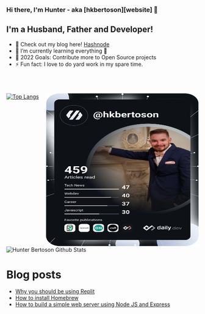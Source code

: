 ### Hi there, I'm Hunter - aka [hkbertoson][website] 👋
## I'm a Husband, Father and Developer!
- 🔭 Check out my blog here! [Hashnode](https://hkbertoson.hashnode.dev/)
- 🌱 I’m currently learning everything 🤣
- 🥅 2022 Goals: Contribute more to Open Source projects
- ⚡ Fun fact: I love to do yard work in my spare time. 
<br>
<br>



<a href="https://app.daily.dev/hkbertoson"><img src="https://github.com/hkbertoson/hkbertoson/blob/main/devcard.svg" width="400" height = "400" align = "right" alt="Hunter Bertoson's Dev Card"/></a>


[![Top Langs](https://github-readme-stats.vercel.app/api/top-langs/?username=hkbertoson&layout=compact&theme=radical)](https://github.com/anuraghazra/github-readme-stats)


<img align = "center" alt = "Hunter Bertoson Github Stats" src = "https://github-readme-stats.vercel.app/api?username=hkbertoson&show_icons=true&hide_border=true&count_private=true&theme=radical" />



# Blog posts
<!-- BLOG-POST-LIST:START -->
- [Why you should be using Replit](https://hkbertoson.hashnode.dev/why-you-should-be-using-replit)
- [How to install Homebrew](https://hkbertoson.hashnode.dev/how-to-install-homebrew)
- [How to build a simple web server using Node JS and Express](https://hkbertoson.hashnode.dev/how-to-build-a-simple-web-server-using-node-js-and-express)
<!-- BLOG-POST-LIST:END -->
